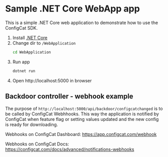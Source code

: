 # Sample .NET Core WebApp app

This is a simple .NET Core web application to demonstrate how to use the ConfigCat SDK.

1. Install [.NET Core](https://dotnet.microsoft.com/download)
2. Change dir to `/WebApplication`
   ```bash
   cd WebApplication
   ```
3. Run app
    ```bash 
    dotnet run
    ```
4. Open http://localhost:5000 in browser

## Backdoor controller - webhook example
The purpose of `http://localhost:5000/api/backdoor/configcatchanged` is to be called by ConfigCat Webhhooks. This way the application is notified by ConfigCat when feature flag or setting values updated and the new config is ready for downloading.

Webhooks on ConfigCat Dashboard: https://app.configcat.com/webhook

Webhooks on ConfigCat Docs: https://configcat.com/docs/advanced/notifications-webhooks 